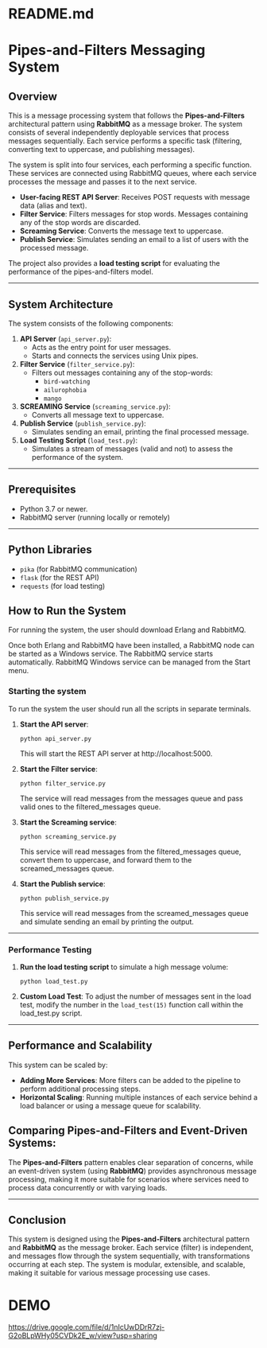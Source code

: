 # README.md

# Pipes-and-Filters Messaging System

## Overview

This is a message processing system that follows the **Pipes-and-Filters** architectural pattern using **RabbitMQ** as a message broker. The system consists of several independently deployable services that process messages sequentially. Each service performs a specific task (filtering, converting text to uppercase, and publishing messages).

The system is split into four services, each performing a specific function. These services are connected using RabbitMQ queues, where each service processes the message and passes it to the next service.

- **User-facing REST API Server**: Receives POST requests with message data (alias and text).
- **Filter Service**: Filters messages for stop words. Messages containing any of the stop words are discarded.
- **Screaming Service**: Converts the message text to uppercase.
- **Publish Service**: Simulates sending an email to a list of users with the processed message.

The project also provides a **load testing script** for evaluating the performance of the pipes-and-filters model.

---

## System Architecture

The system consists of the following components:

1. **API Server** (`api_server.py`):
    - Acts as the entry point for user messages.
    - Starts and connects the services using Unix pipes.
2. **Filter Service** (`filter_service.py`):
    - Filters out messages containing any of the stop-words:
        - `bird-watching`
        - `ailurophobia`
        - `mango`
3. **SCREAMING Service** (`screaming_service.py`):
    - Converts all message text to uppercase.
4. **Publish Service** (`publish_service.py`):
    - Simulates sending an email, printing the final processed message.
5. **Load Testing Script** (`load_test.py`):
    - Simulates a stream of messages (valid and not) to assess the performance of the system.

---

## Prerequisites

- Python 3.7 or newer.
- RabbitMQ server (running locally or remotely)

---

## Python Libraries

- `pika` (for RabbitMQ communication)
- `flask` (for the REST API)
- `requests` (for load testing)

## How to Run the System

For running the system, the user should download Erlang and RabbitMQ.

Once both Erlang and RabbitMQ have been installed, a RabbitMQ node can be started as a Windows service. The RabbitMQ service starts automatically. RabbitMQ Windows service can be managed from the Start menu.

### **Starting the system**

To run the system the user should run all the scripts in separate terminals.

1. **Start the API server**:
    
    `python api_server.py`
    
    This will start the REST API server at http://localhost:5000.

2. **Start the Filter service**:

    `python filter_service.py`
    
    The service will read messages from the messages queue and pass valid ones to the filtered_messages queue.

3. **Start the Screaming service**:
    
    `python screaming_service.py`
    
    This service will read messages from the filtered_messages queue, convert them to uppercase, and forward them to the screamed_messages queue.

3. **Start the Publish service**:
    
    `python publish_service.py`
    
    This service will read messages from the screamed_messages queue and simulate sending an email by printing the output.

---

### **Performance Testing**

1. **Run the load testing script** to simulate a high message volume:
    
    `python load_test.py`
    
2. **Custom Load Test**:
To adjust the number of messages sent in the load test, modify the number in the `load_test(15)` function call within the load_test.py script.

---

## Performance and Scalability
This system can be scaled by:

- **Adding More Services**:  More filters can be added to the pipeline to perform additional processing steps.
- **Horizontal Scaling**: Running multiple instances of each service behind a load balancer or using a message queue for scalability.

## Comparing Pipes-and-Filters and Event-Driven Systems:
The **Pipes-and-Filters** pattern enables clear separation of concerns, while an event-driven system (using **RabbitMQ**) provides asynchronous message processing, making it more suitable for scenarios where services need to process data concurrently or with varying loads.

---

## Conclusion

This system is designed using the **Pipes-and-Filters** architectural pattern and **RabbitMQ** as the message broker. Each service (filter) is independent, and messages flow through the system sequentially, with transformations occurring at each step. The system is modular, extensible, and scalable, making it suitable for various message processing use cases.

# DEMO

https://drive.google.com/file/d/1nIcUwDDrR7zj-G2oBLpWHy05CVDk2E_w/view?usp=sharing
